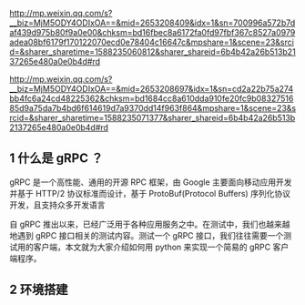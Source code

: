 http://mp.weixin.qq.com/s?__biz=MjM5ODY4ODIxOA==&mid=2653208409&idx=1&sn=700996a572b7daf439d975b80f9a0e00&chksm=bd16fbec8a6172fa0fd97fbf367c8527a0979adea08bf6179f170122070ecd0e78404c16647c&mpshare=1&scene=23&srcid=&sharer_sharetime=1588235060812&sharer_shareid=6b4b42a26b513b2137265e480a0e0b4d#rd

http://mp.weixin.qq.com/s?__biz=MjM5ODY4ODIxOA==&mid=2653208697&idx=1&sn=cd2a22b75a274bb4fc6a24cd48225362&chksm=bd1684cc8a610dda910fe20fc9b0832751685d9a75da7b4bd6f614619d7a9370dd14f963f864&mpshare=1&scene=23&srcid=&sharer_sharetime=1588235071377&sharer_shareid=6b4b42a26b513b2137265e480a0e0b4d#rd

## 1 什么是 gRPC ？

gRPC 是一个高性能、通用的开源 RPC 框架，由 Google 主要面向移动应用开发并基于 HTTP/2 协议标准而设计，基于 ProtoBuf(Protocol Buffers) 序列化协议开发，且支持众多开发语言

自 gRPC 推出以来，已经广泛用于各种应用服务之中。在测试中，我们也越来越地遇到 gRPC 接口相关的测试内容。测试一个 gRPC 接口，我们往往需要一个测试用的客户端，本文就为大家介绍如何用 python 来实现一个简易的 gRPC 客户端程序。

## 2 环境搭建

